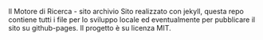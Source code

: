 Il Motore di Ricerca - sito archivio
Sito realizzato con jekyll, questa repo contiene tutti i file per lo sviluppo locale ed eventualmente per pubblicare il sito su github-pages.
Il progetto è su licenza MIT.
